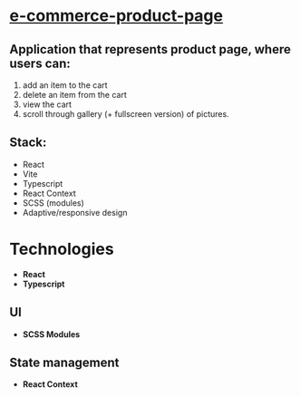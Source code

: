 
# [e-commerce-product-page](https://e-commerce-product-page-pink.vercel.app/)


## Application that represents product page, where users can:

1. add an item to the cart
2. delete an item from the cart
3. view the cart
4. scroll through gallery (+ fullscreen version) of pictures.

## Stack:

+ React
+ Vite
+ Typescript
+ React Context
+ SCSS (modules)
+ Adaptive/responsive design

# Technologies

 - **React** 
 - **Typescript**

## UI

- **SCSS Modules**

## State management

- **React Context**
